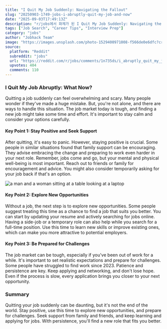 ```yaml
---
title: "I Quit My Job Suddenly: Navigating the Fallout"
slug: "20250903-1749-jobs-i-abruptly-quit-my-job-and-now"
date: "2025-09-03T17:49:13Z"
description: "r/jobs에서 화제가 된 I Quit My Job Suddenly: Navigating the Fallout에 대한 깊이 있는 분석과 인사이트"
tags: ["Job Search", "Career Tips", "Interview Prep"]
category: "jobs"
author: "Jobhack Team"
image: "https://images.unsplash.com/photo-1529400971008-f566de0e6dfc?crop=entropy&cs=tinysrgb&fit=max&fm=jpg&ixid=M3w3OTU0NDF8MHwxfHNlYXJjaHw1fHxqb2IlMjBzZWFyY2h8ZW58MXwwfHx8MTc1NjkyMTc0NHww&ixlib=rb-4.1.0&q=80&w=1080"
source:
  platform: "Reddit"
  subreddit: "jobs"
  url: "https://reddit.com/r/jobs/comments/1n735ds/i_abruptly_quit_my_job_and_now_im_doomed/"
  upvotes: 404
  comments: 110
---
```


### I Quit My Job Abruptly: What Now?

Quitting a job suddenly can feel overwhelming and scary. Many people wonder if they've made a huge mistake. But, you're not alone, and there are ways to handle this situation. The job market today is tough, and finding a new job might take some time and effort. It's important to stay calm and consider your options carefully.

#### Key Point 1: Stay Positive and Seek Support

After quitting, it's easy to panic. However, staying positive is crucial. Some people in similar situations found that family support can be encouraging. They advise embracing the change and preparing to work even harder in your next role. Remember, jobs come and go, but your mental and physical well-being is most important. Reach out to friends or family for encouragement and advice. You might also consider temporarily asking for your job back if that's an option.

![a man and a woman sitting at a table looking at a laptop](https://images.unsplash.com/photo-1713946598691-173f44f13dc9?crop=entropy&cs=tinysrgb&fit=max&fm=jpg&ixid=M3w3OTU0NDF8MHwxfHNlYXJjaHw0M3x8Y2FyZWVyfGVufDF8MHx8fDE3NTY5MjE3NDV8MA&ixlib=rb-4.1.0&q=80&w=1080)

#### Key Point 2: Explore New Opportunities

Without a job, the next step is to explore new opportunities. Some people suggest treating this time as a chance to find a job that suits you better. You can start by updating your resume and actively searching for jobs online. Having a side-job or a temporary role can also help while you search for a full-time position. Use this time to learn new skills or improve existing ones, which can make you more attractive to potential employers.

#### Key Point 3: Be Prepared for Challenges

The job market can be tough, especially if you've been out of work for a while. It's important to set realistic expectations and prepare for challenges. Some people have struggled to find work since 2023. Patience and persistence are key. Keep applying and networking, and don't lose hope. Even if the process is slow, every application brings you closer to your next opportunity.

### Summary

Quitting your job suddenly can be daunting, but it's not the end of the world. Stay positive, use this time to explore new opportunities, and prepare for challenges. Seek support from family and friends, and keep learning and applying for jobs. With persistence, you'll find a new role that fits you better.
